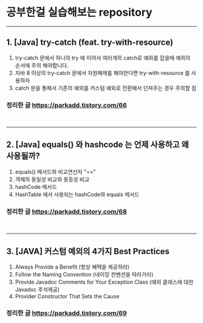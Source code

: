 # 공부한걸 실습해보는 repository

<hr>

## 1. [Java] try-catch (feat. try-with-resource)
1. try-catch 문에서 하나의 try 에 이어서 여러개의 catch로 예외를 잡을때 예외의 순서에 주의 해야합니다.
2. 자바 8 이상의 try-catch 문에서 자원해제를 해야한다면 try-with-resource 를 사용하자
3. catch 문을 통해서 기존의 예외를 커스텀 예외로 전환해서 던져주는 경우 주의할 점
### 정리한 글 https://parkadd.tistory.com/66
<br>
<hr>

## 2. [Java] equals() 와 hashcode 는 언제 사용하고 왜 사용될까?
1. equals() 메서드와 비교연산자 "=="
2. 객체의 동일성 비교와 동등성 비교
3. hashCode 메서드
4. HashTable 에서 사용되는 hashCode와 equals 메서드
### 정리한 글 https://parkadd.tistory.com/68
<br>
<hr>

## 3. [JAVA] 커스텀 예외의 4가지 Best Practices
1. Always Provide a Benefit (항상 혜택을 제공하라)
2. Follow the Naming Convention (네이밍 컨벤션을 따라가라)
3. Provide Javadoc Comments for Your Exception Class (예외 클래스에 대한 Javadoc 주석제공)
4. Provider Constructor That Sets the Cause
### 정리한 글 https://parkadd.tistory.com/69